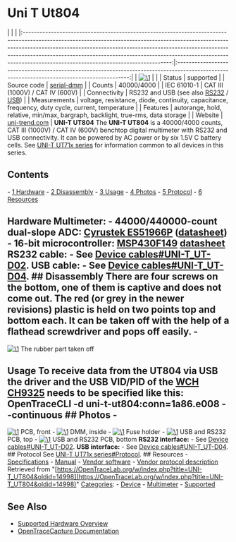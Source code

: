 # Uni T Ut804

| | | |:----------------------------------------------------------------------------------------------------------------------------------------------------------------------------------------------------------------------------------------------------------------------------------------------------------------------------------------------------------------------------:|:-------------------------------------------------------------------------------------------------------------------------------------------:| | [![\1](../../assets/hardware/general/\2)](./File:Ut804_mugshot.png.html) | | | Status | supported | | Source code | [serial-dmm](http://github.com/OpenTraceLab/?p=OpenTraceCapture.git;a=tree;f=src/hardware/serial-dmm) | | Counts | 40000/4000 | | IEC 61010-1 | CAT III (1000V) / CAT IV (600V) | | Connectivity | RS232 and USB (see also [RS232](Device_cables.html#UNI-T_UT-D02 "Device cables") / [USB](Device_cables.html#UNI-T_UT-D04 "Device cables")) | | Measurements | voltage, resistance, diode, continuity, capacitance, frequency, duty cycle, current, temperature | | Features | autorange, hold, relative, min/max, bargraph, backlight, true-rms, data storage | | Website | [uni-trend.com](https://www.uni-trend.com/html/product/gongye/hdso/UT800_Series/UT804.html) | **UNI-T UT804** The **UNI-T UT804** is a 40000/4000 counts, CAT III (1000V) / CAT IV (600V) benchtop digital multimeter with RS232 and USB connectivity. It can be powered by AC power or by six 1.5V C battery cells. See [UNI-T UT71x series](UNI-T_UT71x_series.html "UNI-T UT71x series") for information common to all devices in this series. 
## Contents 
\- [1 Hardware](UNI-T_UT804.html#Hardware) \- [2 Disassembly](UNI-T_UT804.html#Disassembly) \- [3 Usage](UNI-T_UT804.html#Usage) \- [4 Photos](UNI-T_UT804.html#Photos) \- [5 Protocol](UNI-T_UT804.html#Protocol) \- [6 Resources](UNI-T_UT804.html#Resources) 
## Hardware **Multimeter**: \- **44000/440000-count dual-slope ADC**: [Cyrustek ES51966P](http://www.cyrustek.com.tw/product-1-44000.htm#ES51966) ([datasheet](http://www.cyrustek.com.tw/spec/ES51966A.pdf)) \- **16-bit microcontroller**: [MSP430F149](https://www.ti.com/product/MSP430F149) [datasheet](https://www.ti.com/lit/ds/symlink/msp430f149.pdf) **RS232 cable:** \- See [Device cables#UNI-T_UT-D02](Device_cables.html#UNI-T_UT-D02 "Device cables"). **USB cable:** \- See [Device cables#UNI-T_UT-D04](Device_cables.html#UNI-T_UT-D04 "Device cables"). ## Disassembly There are four screws on the bottom, one of them is captive and does not come out. The red (or grey in the newer revisions) plastic is held on two points top and bottom each. It can be taken off with the help of a flathead screwdriver and pops off easily. \- 
[![\1](../../assets/hardware/general/\2)](./File:Ut804_rubber_part_back.jpg.html)
The rubber part taken off
## Usage To receive data from the UT804 via USB the driver and the USB VID/PID of the [WCH CH9325](WCH_CH9325.html "WCH CH9325") needs to be specified like this: OpenTraceCLI -d uni-t-ut804:conn=1a86.e008 --continuous ## Photos \- 
[![\1](../../assets/hardware/general/\2)](./File:Ut804_pcb_front.jpg.html)
PCB, front
\- 
[![\1](../../assets/hardware/general/\2)](./File:Ut804_innards.jpg.html)
DMM, inside
\- 
[![\1](../../assets/hardware/general/\2)](./File:Ut804_fuse_holder.jpg.html)
Fuse holder
\- 
[![\1](../../assets/hardware/general/\2)](./File:Ut804_rs232_usb_top.jpg.html)
USB and RS232 PCB, top
\- 
[![\1](../../assets/hardware/general/\2)](./File:Ut804_rs232_usb_bottom.jpg.html)
USB and RS232 PCB, bottom
**RS232 interface:** \- See [Device cables#UNI-T_UT-D02](Device_cables.html#UNI-T_UT-D02 "Device cables"). **USB interface:** \- See [Device cables#UNI-T_UT-D04](Device_cables.html#UNI-T_UT-D04 "Device cables"). ## Protocol See [UNI-T UT71x series#Protocol](UNI-T_UT71x_series.html#Protocol "UNI-T UT71x series"). ## Resources \- [Specifications](https://www.uni-trend.com/html/product/gongye/hdso/UT800_Series/UT804.html) \- [Manual](https://www.uni-trend.com/uploadfile/cloud/English%20manual/Benchtop%20Instrument/UT804%20English%20Manual.pdf) \- [Vendor software](https://drive.google.com/open?id=0B4Jyby-tjH5oeFo3MG03ZlVmMjg) \- [Vendor protocol description](https://www.uni-trend.com.cn/uploadfile/2019/1021/20191021050157366.pdf)
Retrieved from "[https://OpenTraceLab.org/w/index.php?title=UNI-T_UT804&oldid=14998](https://OpenTraceLab.org/w/index.php?title=UNI-T_UT804&oldid=14998)" 
[Categories](specialcategories-specialcategories.md): \- [Device](./Category:Device.html "Category:Device") \- [Multimeter](./Category:Multimeter.html "Category:Multimeter") \- [Supported](./Category:Supported.html "Category:Supported")

## See Also
- [Supported Hardware Overview](../supported-hardware.md)
- [OpenTraceCapture Documentation](../../opentracecapture/overview.md)
